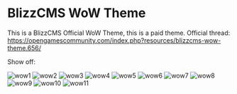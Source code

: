 # BlizzCMS WoW Theme

This is a BlizzCMS Official WoW Theme, this is a paid theme.
Official thread: https://opengamescommunity.com/index.php?resources/blizzcms-wow-theme.656/

Show off:

![wow1](https://github.com/Open-Games-Community/BlizzCMS-WoW-Theme/assets/89811188/a23616af-2b4e-4c6d-8253-81c9fc71bbea)
![wow2](https://github.com/Open-Games-Community/BlizzCMS-WoW-Theme/assets/89811188/b2dcd4b1-e049-479c-94be-6d4b3db60bb3)
![wow3](https://github.com/Open-Games-Community/BlizzCMS-WoW-Theme/assets/89811188/ee92dc33-50d1-43f8-ac05-3c132ac29a08)
![wow4](https://github.com/Open-Games-Community/BlizzCMS-WoW-Theme/assets/89811188/50841ede-77b4-45e9-aad2-b9964b85a42f)
![wow5](https://github.com/Open-Games-Community/BlizzCMS-WoW-Theme/assets/89811188/7a7984df-31a6-4a2a-9df8-18fe5e1027de)
![wow6](https://github.com/Open-Games-Community/BlizzCMS-WoW-Theme/assets/89811188/a850e431-66d8-4ce4-a9b1-07580acf8421)
![wow7](https://github.com/Open-Games-Community/BlizzCMS-WoW-Theme/assets/89811188/1270d47f-97a8-47d9-9274-cece378139d3)
![wow8](https://github.com/Open-Games-Community/BlizzCMS-WoW-Theme/assets/89811188/ec157c09-e798-47f9-bed7-56914b508151)
![wow9](https://github.com/Open-Games-Community/BlizzCMS-WoW-Theme/assets/89811188/1897888f-81a1-41c2-bc3c-39465a1c4bf1)
![wow10](https://github.com/Open-Games-Community/BlizzCMS-WoW-Theme/assets/89811188/528e9cff-d611-4a1b-a511-c0f7f62297ed)
![wow11](https://github.com/Open-Games-Community/BlizzCMS-WoW-Theme/assets/89811188/eca1081b-bb6f-46e5-8445-97a7d913a1cb)

